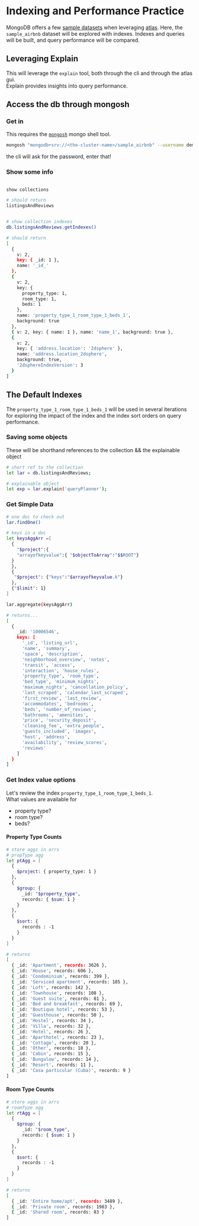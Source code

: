# Indexing and Performance Practice

MongoDB offers a few [sample datasets](https://docs.atlas.mongodb.com/sample-data/available-sample-datasets/) when leveraging [atlas](https://docs.atlas.mongodb.com/). Here, the `sample_airbnb` dataset will be explored with indexes. Indexes and queries will be built, and query performance will be compared.

## Leveraging Explain

This will leverage the `explain` tool, both through the cli and through the atlas gui.  
Explain provides insights into query performance.

## Access the db through mongosh

### Get in

This requires the [`mongosh`](https://docs.mongodb.com/mongodb-shell/install/) mongo shell tool.

```bash
mongosh "mongodb+srv://<the-cluster-name>/sample_airbnb" --username demo_user
```

the cli will ask for the password, enter that!

### Show some info

```bash

show collections

# should return
listingsAndReviews


# show collection indexes
db.listingsAndReviews.getIndexes()

# should return
[
  {
    v: 2,
    key: { _id: 1 },
    name: '_id_'
  },
  {
    v: 2,
    key: {
      property_type: 1,
      room_type: 1,
      beds: 1
    },
    name: 'property_type_1_room_type_1_beds_1',
    background: true
  },
  { v: 2, key: { name: 1 }, name: 'name_1', background: true },
  {
    v: 2,
    key: { 'address.location': '2dsphere' },
    name: 'address.location_2dsphere',
    background: true,
    '2dsphereIndexVersion': 3
  }
]
```

## The Default Indexes

The `property_type_1_room_type_1_beds_1` will be used in several iterations for exploring the impact of the index and the index sort orders on query performance.

### Saving some objects

These will be shorthand references to the collection && the explainable object

```bash
# short ref to the collection
let lar = db.listingsAndReviews;

# explainable object
let exp = lar.explain('queryPlanner');
```

### Get Simple Data

```bash
# one doc to check out
lar.findOne()

# keys in a doc
let keysAggArr =[
  {
    "$project":{
    "arrayofkeyvalue":{ "$objectToArray":"$$ROOT"}
  }
  },
  {
   "$project": {"keys":"$arrayofkeyvalue.k"}
  },
  {"$limit": 1}
]

lar.aggregate(keysAggArr)

# returns...
[
  {
    _id: '10006546',
    keys: [
      '_id', 'listing_url',
      'name', 'summary',
      'space', 'description',
      'neighborhood_overview', 'notes',
      'transit', 'access',
      'interaction', 'house_rules',
      'property_type', 'room_type',
      'bed_type', 'minimum_nights',
      'maximum_nights', 'cancellation_policy',
      'last_scraped', 'calendar_last_scraped',
      'first_review', 'last_review',
      'accommodates', 'bedrooms',
      'beds', 'number_of_reviews',
      'bathrooms', 'amenities',
      'price', 'security_deposit',
      'cleaning_fee', 'extra_people',
      'guests_included', 'images',
      'host', 'address',
      'availability', 'review_scores',
      'reviews'
    ]
  }
]

```

### Get Index value options

Let's review the index `property_type_1_room_type_1_beds_1`.  
What values are available for

- property type?
- room type?
- beds?

#### Property Type Counts

```bash
# store aggs in arrs
# propType agg
let ptAgg = [
  {
    $project: { property_type: 1 }
  },
  {
    $group: {
      _id: "$property_type",
      records: { $sum: 1 }
    }
  },
  {
    $sort: {
      records : -1
    }
  }
]

# returns
[
  { _id: 'Apartment', records: 3626 },
  { _id: 'House', records: 606 },
  { _id: 'Condominium', records: 399 },
  { _id: 'Serviced apartment', records: 185 },
  { _id: 'Loft', records: 142 },
  { _id: 'Townhouse', records: 108 },
  { _id: 'Guest suite', records: 81 },
  { _id: 'Bed and breakfast', records: 69 },
  { _id: 'Boutique hotel', records: 53 },
  { _id: 'Guesthouse', records: 50 },
  { _id: 'Hostel', records: 34 },
  { _id: 'Villa', records: 32 },
  { _id: 'Hotel', records: 26 },
  { _id: 'Aparthotel', records: 23 },
  { _id: 'Cottage', records: 20 },
  { _id: 'Other', records: 18 },
  { _id: 'Cabin', records: 15 },
  { _id: 'Bungalow', records: 14 },
  { _id: 'Resort', records: 11 },
  { _id: 'Casa particular (Cuba)', records: 9 }
]
```

#### Room Type Counts

```bash
# store aggs in arrs
# roomType agg
let rtAgg = [
  {
    $group: {
      _id: "$room_type",
      records: { $sum: 1 }
    }
  },
  {
    $sort: {
      records : -1
    }
  }
]

# returns
[
  { _id: 'Entire home/apt', records: 3489 },
  { _id: 'Private room', records: 1983 },
  { _id: 'Shared room', records: 83 }
]

```

